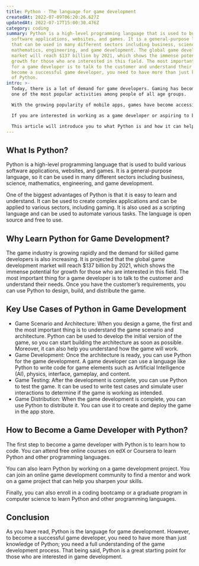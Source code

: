 ```yaml
---
title: Python - The language for game development
createdAt: 2022-07-09T06:20:26.627Z
updatedAt: 2022-07-17T15:00:30.476Z
category: coding
summary: Python is a high-level programming language that is used to build
  software applications, websites, and games. It is a general-purpose language
  that can be used in many different sectors including business, science,
  mathematics, engineering, and game development. The global game development
  market will reach $137 billion by 2021, which shows the immense potential for
  growth for those who are interested in this field. The most important thing
  for a game developer is to talk to the customer and understand their needs. To
  become a successful game developer, you need to have more than just knowledge
  of Python.
intro: >-
  Today, there is a lot of demand for game developers. Gaming has become
  one of the most popular activities among people of all age groups. 

  With the growing popularity of mobile apps, games have become accessible to many people across the globe. As a result, there has been an increase in demand for game developers who can develop exciting games that users want to play again and again.

  If you are interested in working as a game developer or aspiring to build your own video game one day, you need to know about Python — the primary programming language for game development. 

  This article will introduce you to what Python is and how it can help you land your dream job as a game developer or build your own video game one day.
---
```


## What Is Python?

Python is a high-level programming language that is used to build various software applications, websites, and games. It is a general-purpose language, so it can be used in many different sectors including business, science, mathematics, engineering, and game development.

One of the biggest advantages of Python is that it is easy to learn and understand. It can be used to create complex applications and can be applied to various sectors, including gaming. It is also used as a scripting language and can be used to automate various tasks. The language is open source and free to use.

## Why Learn Python for Game Development?

The game industry is growing rapidly and the demand for skilled game developers is also increasing. It is projected that the global game development market will reach $137 billion by 2021, which shows the immense potential for growth for those who are interested in this field.
The most important thing for a game developer is to talk to the customer and understand their needs. Once you have the customer’s requirements, you can use Python to design, build, and distribute the game.

## Key Use Cases of Python in Game Development

- Game Scenario and Architecture: When you design a game, the first and the most important thing is to understand the game scenario and architecture. Python can be used to develop the initial version of the game, so you can start building the architecture as soon as possible. Moreover, it can also help you understand how the game will work.
- Game Development: Once the architecture is ready, you can use Python for the game development. A game developer can use a language like Python to write code for game elements such as Artificial Intelligence (AI), physics, interface, gameplay, and content.
- Game Testing: After the development is complete, you can use Python to test the game. It can be used to write test cases and simulate user interactions to determine if the game is working as intended.
- Game Distribution: When the game development is complete, you can use Python to distribute it. You can use it to create and deploy the game in the app store.

## How to Become a Game Developer with Python?

The first step to become a game developer with Python is to learn how to code. You can attend free online courses on edX or Coursera to learn Python and other programming languages.

You can also learn Python by working on a game development project. You can join an online game development community to find a mentor and work on a game project that can help you sharpen your skills.

Finally, you can also enroll in a coding bootcamp or a graduate program in computer science to learn Python and other programming languages.

## Conclusion

As you have read, Python is the language for game development. However, to become a successful game developer, you need to have more than just knowledge of Python; you need a full understanding of the game development process. That being said, Python is a great starting point for those who are interested in game development.
